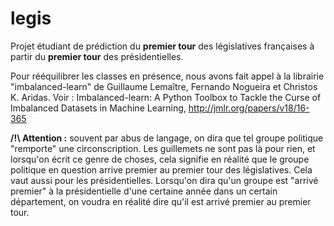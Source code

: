 # legis
Projet étudiant de prédiction du __premier tour__ des législatives françaises à partir du __premier tour__ des présidentielles.

Pour rééquilibrer les classes en présence, nous avons fait appel à la librairie "imbalanced-learn" de Guillaume Lemaître, Fernando Nogueira et Christos K. Aridas.
Voir : Imbalanced-learn: A Python Toolbox to Tackle the Curse of Imbalanced Datasets in Machine Learning, http://jmlr.org/papers/v18/16-365

__/!\ Attention :__ souvent par abus de langage, on dira que tel groupe politique "remporte" une circonscription. Les guillemets ne sont pas là pour rien, et lorsqu'on écrit ce genre de choses, cela signifie en réalité que le groupe politique en question arrive premier au premier tour des législatives.
Cela vaut aussi pour les présidentielles. Lorsqu'on dira qu'un groupe est "arrivé premier" à la présidentielle d'une certaine année dans un certain département, on voudra en réalité dire qu'il est arrivé premier au premier tour.